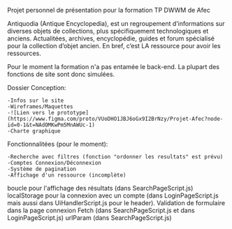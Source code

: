 Projet personnel de présentation pour la formation TP DWWM de Afec

Antiquodia (Antique Encyclopedia), est un regroupement d’informations sur diverses objets de collections, plus spécifiquement technologiques et anciens.
Actualitées, archives, encyclopédie, guides et forum spécialisé pour la collection d’objet ancien. En bref, c’est LA ressource pour avoir les ressources.

Pour le moment la formation n'a pas entamée le back-end. La plupart des fonctions de site sont donc simulées.


Dossier Conception:

    -Infos sur le site
    -Wireframes/Maquettes
    -![Lien vers le prototype](https://www.figma.com/proto/VUoDHO1JBJ6oGx9I2BrNzy/Projet-Afec?node-id=0-1&t=NAdOMKwPm5MnAWUc-1)
    -Charte graphique
    
Fonctionnalitées (pour le moment):

    -Recherche avec filtres (fonction "ordonner les resultats" est prévu)
    -Comptes Connexion/Déconnexion
    -Système de pagination
    -Affichage d'un ressource (incomplète)



boucle pour l'affichage des résultats (dans SearchPageScript.js)
localStorage pour la connexion avec un compte (dans LoginPageScript.js mais aussi dans UiHandlerScript.js pour le header).
Validation de formulaire dans la page connexion
Fetch (dans SearchPageScript.js et dans LoginPageScript.js)
urlParam (dans SearchPageScript.js)
